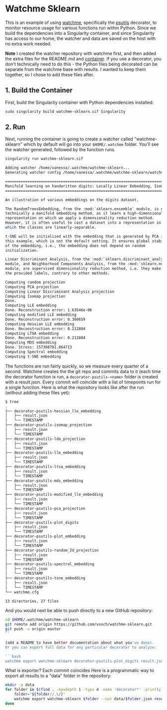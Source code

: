 # Watchme Sklearn

This is an example of using [watchme](https://vsoch.github.io/watchme),
specifically the [psutils](https://vsoch.github.io/watchme/watchers/psutils/#1-the-monitor-pid-task) decorator, 
to monitor resource usage for various functions run within Python. Since we build the dependencies
into a Singularity container, and since Singularity has access to 
our home, the watcher and data are saved on the host with no extra work needed.

**Note** I created the watcher repository with watchme first, and
then added the extra files for the README.md and [container](Singularity).
If you use a decorator, you don't technically need to do this - the
Python files being decorated can be separate from the watchme base with
results. I wanted to keep them together, so I chose to add these files
after.

## 1. Build the Container

First, build the Singularity container with Python dependencies installed:

```bash
sudo singularity build watchme-sklearn.sif Singularity
```

## 2. Run

Next, running the container is going to create a watcher called "watchme-sklearn"
which by default will go into your `$HOME/.watchme` folder.  You'll see
the watcher generated, followed by the function runs.

```bash
singularity run watchme-sklearn.sif

Adding watcher /home/vanessa/.watchme/watchme-sklearn...
Generating watcher config /home/vanessa/.watchme/watchme-sklearn/watchme.cfg

=============================================================================
Manifold learning on handwritten digits: Locally Linear Embedding, Isomap...
=============================================================================

An illustration of various embeddings on the digits dataset.

The RandomTreesEmbedding, from the :mod:`sklearn.ensemble` module, is not
technically a manifold embedding method, as it learn a high-dimensional
representation on which we apply a dimensionality reduction method.
However, it is often useful to cast a dataset into a representation in
which the classes are linearly-separable.

t-SNE will be initialized with the embedding that is generated by PCA in
this example, which is not the default setting. It ensures global stability
of the embedding, i.e., the embedding does not depend on random
initialization.

Linear Discriminant Analysis, from the :mod:`sklearn.discriminant_analysis`
module, and Neighborhood Components Analysis, from the :mod:`sklearn.neighbors`
module, are supervised dimensionality reduction method, i.e. they make use of
the provided labels, contrary to other methods.

Computing random projection
Computing PCA projection
Computing Linear Discriminant Analysis projection
Computing Isomap projection
Done.
Computing LLE embedding
Done. Reconstruction error: 1.63546e-06
Computing modified LLE embedding
Done. Reconstruction error: 0.360659
Computing Hessian LLE embedding
Done. Reconstruction error: 0.212804
Computing LTSA embedding
Done. Reconstruction error: 0.212804
Computing MDS embedding
Done. Stress: 157308701.864713
Computing Spectral embedding
Computing t-SNE embedding
```

The functions are run fairly quickly, so we measure every quarter of a second.
Watchme creates the the git repo and commits data to it (each time the decorator function is run,
a `decorator-psutils-<name>` folder is created with a result.json. Every
commit will coincide with a list of timepoints run for a single function. Here is
what the repository looks like after the run (without adding these files
yet):


```bash
$ tree
.
├── decorator-psutils-hessian_lle_embedding
│   ├── result.json
│   └── TIMESTAMP
├── decorator-psutils-isomap_projection
│   ├── result.json
│   └── TIMESTAMP
├── decorator-psutils-lda_projection
│   ├── result.json
│   └── TIMESTAMP
├── decorator-psutils-lle_embedding
│   ├── result.json
│   └── TIMESTAMP
├── decorator-psutils-ltsa_embedding
│   ├── result.json
│   └── TIMESTAMP
├── decorator-psutils-mds_embedding
│   ├── result.json
│   └── TIMESTAMP
├── decorator-psutils-modified_lle_embedding
│   ├── result.json
│   └── TIMESTAMP
├── decorator-psutils-pca_projection
│   ├── result.json
│   └── TIMESTAMP
├── decorator-psutils-plot_digits
│   ├── result.json
│   └── TIMESTAMP
├── decorator-psutils-plot_embedding
│   ├── result.json
│   └── TIMESTAMP
├── decorator-psutils-random_2d_projection
│   ├── result.json
│   └── TIMESTAMP
├── decorator-psutils-spectral_embedding
│   ├── result.json
│   └── TIMESTAMP
├── decorator-psutils-tsne_embedding
│   ├── result.json
│   └── TIMESTAMP
└── watchme.cfg

13 directories, 27 files
```

And you would next be able to push directly to a new GitHub repository:

```bash
cd $HOME/.watchme/watchme-sklearn
git remote add origin https://github.com/vsoch/watchme-sklearn.git
git push -u origin master
``

(add a README to have better documentation about what you've done). 
Or you can export full data for any particular decorator to analyze:

```bash
watchme export watchme-sklearn decorator-psutils-plot_digits result.json  --json
```

What is exporter? Each commit coincides 
Here is a programmatic way to export all results to a "data" folder in the repository:

```bash
mkdir -p data
for folder in $(find . -maxdepth 1 -type d -name 'decorator*' -print); do
    folder="${folder//.\/}"
    watchme export watchme-sklearn $folder --out data/$folder.json result.json --json --force
done
```

